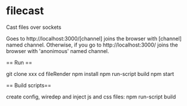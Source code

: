 # filecast

Cast files over sockets

Goes to http://localhost:3000/[channel] joins the browser with [channel] named channel.
Otherwise, if you go to http://localhost:3000/ joins the browser with 'anonimous'
named channel.

== Run ==

git clone xxx
cd fileRender
npm install
npm run-script build
npm start

== Build scripts==

create config, wiredep and inject js and css files:
    npm run-script build
